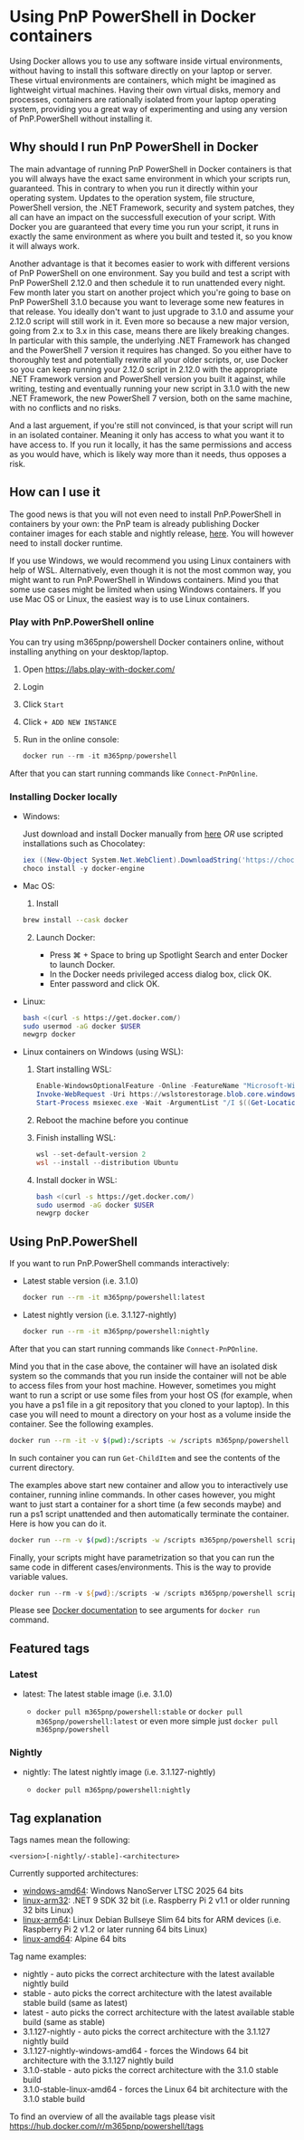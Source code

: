 # Using PnP PowerShell in Docker containers

Using Docker allows you to use any software inside virtual environments, without having to install this software directly on your laptop or server. These virtual environments are containers, which might be imagined as lightweight virtual machines. Having their own virtual disks, memory and processes, containers are rationally isolated from your laptop operating system, providing you a great way of experimenting and using any version of PnP.PowerShell without installing it.

## Why should I run PnP PowerShell in Docker

The main advantage of running PnP PowerShell in Docker containers is that you will always have the exact same environment in which your scripts run, guaranteed. This in contrary to when you run it directly within your operating system. Updates to the operation system, file structure, PowerShell version, the .NET Framework, security and system patches, they all can have an impact on the successfull execution of your script. With Docker you are guaranteed that every time you run your script, it runs in exactly the same environment as where you built and tested it, so you know it will always work.

Another advantage is that it becomes easier to work with different versions of PnP PowerShell on one environment. Say you build and test a script with PnP PowerShell 2.12.0 and then schedule it to run unattended every night. Few month later you start on another project which you're going to base on PnP PowerShell 3.1.0 because you want to leverage some new features in that release. You ideally don't want to just upgrade to 3.1.0 and assume your 2.12.0 script will still work in it. Even more so because a new major version, going from 2.x to 3.x in this case, means there are likely breaking changes. In particular with this sample, the underlying .NET Framework has changed and the PowerShell 7 version it requires has changed. So you either have to thoroughly test and potentially rewrite all your older scripts, or, use Docker so you can keep running your 2.12.0 script in 2.12.0 with the appropriate .NET Framework version and PowerShell version you built it against, while writing, testing and eventually running your new script in 3.1.0 with the new .NET Framework, the new PowerShell 7 version, both on the same machine, with no conflicts and no risks.

And a last arguement, if you're still not convinced, is that your script will run in an isolated container. Meaning it only has access to what you want it to have access to. If you run it locally, it has the same permissions and access as you would have, which is likely way more than it needs, thus opposes a risk.

## How can I use it

The good news is that you will not even need to install PnP.PowerShell in containers by your own: the PnP team is already publishing Docker container images for each stable and nightly release, [here](https://hub.docker.com/r/m365pnp/powershell). You will however need to install docker runtime.

If you use Windows, we would recommend you using Linux containers with help of WSL. Alternatively, even though it is not the most common way, you might want to run PnP.PowerShell in Windows containers. Mind you that some use cases might be limited when using Windows containers. If you use Mac OS or Linux, the easiest way is to use Linux containers.

### Play with PnP.PowerShell online

You can try using m365pnp/powershell Docker containers online, without installing anything on your desktop/laptop.

1. Open https://labs.play-with-docker.com/

2. Login

3. Click `Start`

4. Click `+ ADD NEW INSTANCE`

5. Run in the online console:

    ```powershell
    docker run --rm -it m365pnp/powershell
    ```

After that you can start running commands like `Connect-PnPOnline`.

### Installing Docker locally

- Windows:

    Just download and install Docker manually from [here](https://www.docker.com/get-started/) *OR* use scripted installations such as Chocolatey:
  
    ```powershell
    iex ((New-Object System.Net.WebClient).DownloadString('https://chocolatey.org/install.ps1'))
    choco install -y docker-engine
    ```

- Mac OS:

    1. Install

    ```bash
    brew install --cask docker
    ```

    2. Launch Docker:

        - Press ⌘ + Space to bring up Spotlight Search and enter Docker to launch Docker.
        - In the Docker needs privileged access dialog box, click OK.
        - Enter password and click OK.

- Linux:

    ```bash
    bash <(curl -s https://get.docker.com/)
    sudo usermod -aG docker $USER
    newgrp docker
    ```

- Linux containers on Windows (using WSL):

    1. Start installing WSL:

        ```powershell
        Enable-WindowsOptionalFeature -Online -FeatureName "Microsoft-Windows-Subsystem-Linux", "VirtualMachinePlatform" -NoRestart
        Invoke-WebRequest -Uri https://wslstorestorage.blob.core.windows.net/wslblob/wsl_update_x64.msi -OutFile wsl_update_x64.msi -UseBasicParsing
        Start-Process msiexec.exe -Wait -ArgumentList "/I $((Get-Location).Path)\wsl_update_x64.msi /quiet"
        ```

    2. Reboot the machine before you continue

    3. Finish installing WSL:

        ```powershell
        wsl --set-default-version 2
        wsl --install --distribution Ubuntu
        ```

    4. Install docker in WSL:

        ```bash
        bash <(curl -s https://get.docker.com/)
        sudo usermod -aG docker $USER
        newgrp docker
        ```

## Using PnP.PowerShell

If you want to run PnP.PowerShell commands interactively:

- Latest stable version (i.e. 3.1.0)

    ```bash
    docker run --rm -it m365pnp/powershell:latest
    ```

- Latest nightly version (i.e. 3.1.127-nightly)

    ```bash
    docker run --rm -it m365pnp/powershell:nightly
    ```

After that you can start running commands like `Connect-PnPOnline`.

Mind you that in the case above, the container will have an isolated disk system so the commands that you run inside the container will not be able to access files from your host machine. However, sometimes you might want to run a script or use some files from your host OS (for example, when you have a ps1 file in a git repository that you cloned to your laptop). In this case you will need to mount a directory on your host as a volume inside the container. See the following examples.

```bash
docker run --rm -it -v $(pwd):/scripts -w /scripts m365pnp/powershell
```

In such container you can run `Get-ChildItem` and see the contents of the current directory.

The examples above start new container and allow you to interactively use container, running inline commands. In other cases however, you might want to just start a container for a short time (a few seconds maybe) and run a ps1 script unattended and then automatically terminate the container. Here is how you can do it.

```bash
docker run --rm -v $(pwd):/scripts -w /scripts m365pnp/powershell script.ps1
```

Finally, your scripts might have parametrization so that you can run the same code in different cases/environments. This is the way to provide variable values.

```powershell
docker run --rm -v ${pwd}:/scripts -w /scripts m365pnp/powershell script.ps1 -Parameter1 "Some value"
```

Please see [Docker documentation](https://docs.docker.com/engine/reference/run/) to see arguments for `docker run` command.

## Featured tags

### Latest

* latest: The latest stable image (i.e. 3.1.0)

  * `docker pull m365pnp/powershell:stable` or `docker pull m365pnp/powershell:latest` or even more simple just `docker pull m365pnp/powershell`

### Nightly

* nightly: The latest nightly image (i.e. 3.1.127-nightly)

  * `docker pull m365pnp/powershell:nightly`

## Tag explanation

Tags names mean the following:

`<version>[-nightly/-stable]-<architecture>`

Currently supported architectures:

* [windows-amd64](/pnp/powershell/blob/dev/docker/windows-amd64.dockerfile): Windows NanoServer LTSC 2025 64 bits
* [linux-arm32](/pnp/powershell/blob/dev/docker/linux-arm32.dockerfile): .NET 9 SDK 32 bit (i.e. Raspberry Pi 2 v1.1 or older running 32 bits Linux)
* [linux-arm64](/pnp/powershell/blob/dev/docker/linux-arm64.dockerfile): Linux Debian Bullseye Slim 64 bits for ARM devices (i.e. Raspberry Pi 2 v1.2 or later running 64 bits Linux)
* [linux-amd64](/pnp/powershell/blob/dev/docker/linux-amd64.dockerfile): Alpine 64 bits

Tag name examples:

* nightly - auto picks the correct architecture with the latest available nightly build
* stable - auto picks the correct architecture with the latest available stable build (same as latest)
* latest - auto picks the correct architecture with the latest available stable build (same as stable)
* 3.1.127-nightly - auto picks the correct architecture with the 3.1.127 nightly build
* 3.1.127-nightly-windows-amd64 - forces the Windows 64 bit architecture with the 3.1.127 nightly build
* 3.1.0-stable - auto picks the correct architecture with the 3.1.0 stable build
* 3.1.0-stable-linux-amd64 - forces the Linux 64 bit architecture with the 3.1.0 stable build

To find an overview of all the available tags please visit https://hub.docker.com/r/m365pnp/powershell/tags
